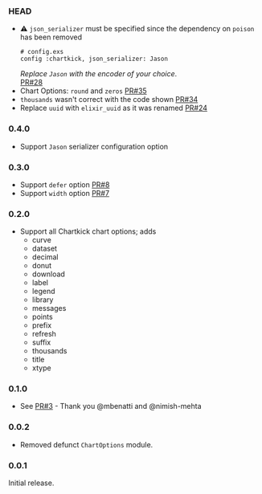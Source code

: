 ### HEAD

* :warning: `json_serializer` must be specified since the dependency on `poison` has been removed
  ```
  # config.exs
  config :chartkick, json_serializer: Jason
  ```
  _Replace `Jason` with the encoder of your choice_. \
  [PR#28](https://github.com/buren/chartkick-ex/pull/28)
* Chart Options: `round` and `zeros` [PR#35](https://github.com/buren/chartkick-ex/pull/35)
* `thousands` wasn't correct with the code shown [PR#34](https://github.com/buren/chartkick-ex/pull/34)
* Replace `uuid` with `elixir_uuid` as it was renamed [PR#24](https://github.com/buren/chartkick-ex/pull/24)

### 0.4.0

* Support `Jason` serializer configuration option

### 0.3.0

* Support `defer` option [PR#8](https://github.com/buren/chartkick-ex/pull/8)
* Support `width` option [PR#7](https://github.com/buren/chartkick-ex/pull/7)

### 0.2.0

* Support all Chartkick chart options; adds
  - curve
  - dataset
  - decimal
  - donut
  - download
  - label
  - legend
  - library
  - messages
  - points
  - prefix
  - refresh
  - suffix
  - thousands
  - title
  - xtype

### 0.1.0

* See [PR#3](https://github.com/buren/chartkick-ex/pull/3) - Thank you @mbenatti and @nimish-mehta

### 0.0.2

* Removed defunct `ChartOptions` module.

### 0.0.1

Initial release.
